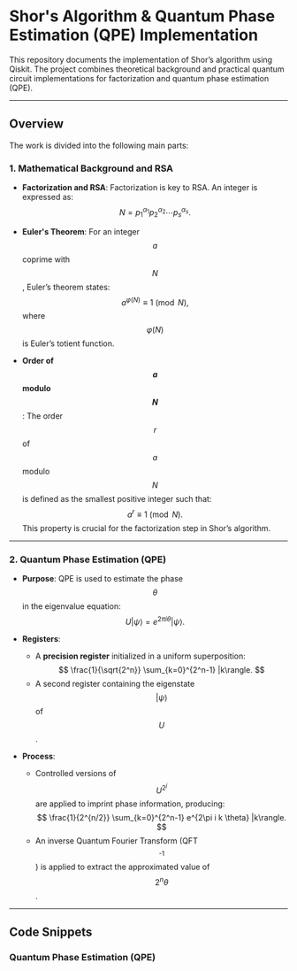 <script type="text/javascript" async
  src="https://cdnjs.cloudflare.com/ajax/libs/mathjax/2.7.7/MathJax.js?config=TeX-MML-AM_CHTML">
</script>

# Shor's Algorithm & Quantum Phase Estimation (QPE) Implementation

This repository documents the implementation of Shor’s algorithm using Qiskit. The project combines theoretical background and practical quantum circuit implementations for factorization and quantum phase estimation (QPE).

---

## Overview

The work is divided into the following main parts:

### 1. Mathematical Background and RSA

- **Factorization and RSA**: Factorization is key to RSA. An integer is expressed as:
  $$
  N = p_1^{\alpha_1} p_2^{\alpha_2} \cdots p_s^{\alpha_s}.
  $$

- **Euler's Theorem**: For an integer $$a$$ coprime with $$N$$, Euler’s theorem states:
  $$
  a^{\varphi(N)} \equiv 1 \pmod{N},
  $$
  where $$\varphi(N)$$ is Euler’s totient function.

- **Order of $$a$$ modulo $$N$$**: The order $$r$$ of $$a$$ modulo $$N$$ is defined as the smallest positive integer such that:
  $$
  a^r \equiv 1 \pmod{N}.
  $$
  This property is crucial for the factorization step in Shor’s algorithm.

---

### 2. Quantum Phase Estimation (QPE)

- **Purpose**: QPE is used to estimate the phase $$\theta$$ in the eigenvalue equation:
  $$
  U|\psi\rangle = e^{2\pi i\theta}|\psi\rangle.
  $$

- **Registers**:
  - A **precision register** initialized in a uniform superposition:
    $$
    \frac{1}{\sqrt{2^n}} \sum_{k=0}^{2^n-1} |k\rangle.
    $$
  - A second register containing the eigenstate $$|\psi\rangle$$ of $$U$$.

- **Process**:
  - Controlled versions of $$U^{2^j}$$ are applied to imprint phase information, producing:
    $$
    \frac{1}{2^{n/2}} \sum_{k=0}^{2^n-1} e^{2\pi i k \theta} |k\rangle.
    $$
  - An inverse Quantum Fourier Transform (QFT$$^\text{-1}$$) is applied to extract the approximated value of $$2^n\theta$$.

---

## Code Snippets

### Quantum Phase Estimation (QPE)

